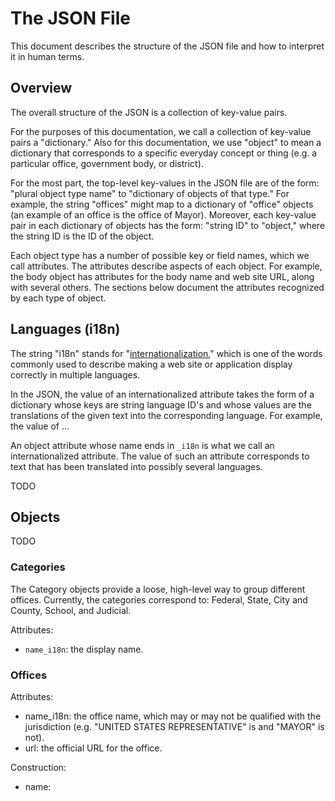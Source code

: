 # The JSON File

This document describes the structure of the JSON file and how to
interpret it in human terms.


## Overview

The overall structure of the JSON is a collection of key-value pairs.

For the purposes of this documentation, we call a collection of key-value
pairs a "dictionary."  Also for this documentation, we use "object" to mean
a dictionary that corresponds to a specific everyday concept or thing
(e.g. a particular office, government body, or district).

For the most part, the top-level key-values in the JSON file are of the
form: "plural object type name" to "dictionary of objects of that type."
For example, the string "offices" might map to a dictionary of "office"
objects (an example of an office is the office of Mayor).  Moreover, each
key-value pair in each dictionary of objects has the form: "string ID"
to "object," where the string ID is the ID of the object.

Each object type has a number of possible key or field names, which we
call attributes.  The attributes describe aspects of each object.
For example, the body object has attributes for the body name and web
site URL, along with several others.  The sections below document the
attributes recognized by each type of object.


## Languages (i18n)

The string "i18n" stands for "[internationalization][i18n]," which is one
of the words commonly used to describe making a web site or application
display correctly in multiple languages.

In the JSON, the value of an internationalized attribute takes the form
of a dictionary whose
keys are string language ID's and whose values are the translations
of the given text into the corresponding language.  For example,
the value of ...

An object attribute whose name ends in `_i18n` is what we call an
internationalized attribute.  The value of such an attribute corresponds
to text that has been translated into possibly several languages.


TODO


## Objects

TODO


### Categories

The Category objects provide a loose, high-level way to group different
offices.  Currently, the categories correspond to: Federal, State, City
and County, School, and Judicial.

Attributes:

* `name_i18n`: the display name.


### Offices

Attributes:

* name_i18n: the office name, which may or may not be qualified with the
  jurisdiction (e.g. "UNITED STATES REPRESENTATIVE" is and "MAYOR" is not).
* url: the official URL for the office.

Construction:

* name:


[i18n]: http://en.wikipedia.org/wiki/Internationalization_and_localization
